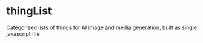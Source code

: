 # thingList
Categorised lists of things for AI image and media generation, built as single javascript file

